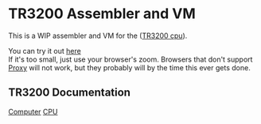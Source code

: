 TR3200 Assembler and VM
=======================
This is a WIP assembler and VM for the ([TR3200 cpu](https://github.com/trillek-team/trillek-computer/blob/master/cpu/TR3200.md)).  

You can try it out [here](http://epicorange.github.io/TR3200-assembler-emulator)  
If it's too small, just use your browser's zoom. Browsers that don't support [Proxy](https://developer.mozilla.org/en-US/docs/Web/JavaScript/Reference/Global_Objects/Proxy) will not work, but they probably will by the time this ever gets done.

TR3200 Documentation
--------------------
[Computer](https://github.com/trillek-team/trillek-computer/blob/master/README.md)
[CPU](https://github.com/trillek-team/trillek-computer/blob/master/cpu/TR3200.md)

